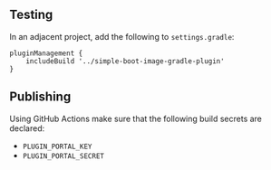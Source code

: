 ## Testing

In an adjacent project, add the following to `settings.gradle`:
```
pluginManagement {
    includeBuild '../simple-boot-image-gradle-plugin'
}
```

## Publishing

Using GitHub Actions make sure that the following build secrets are declared:
- `PLUGIN_PORTAL_KEY`
- `PLUGIN_PORTAL_SECRET`